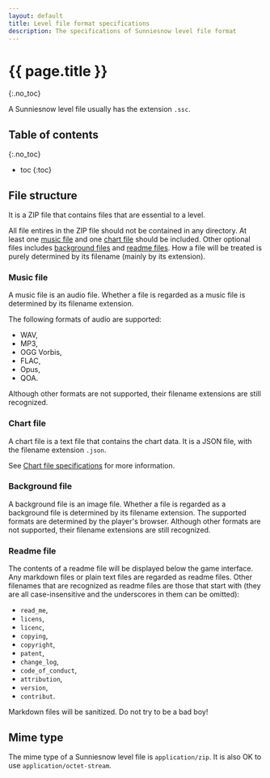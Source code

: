 ```yaml
---
layout: default
title: Level file format specifications
description: The specifications of Sunniesnow level file format
---
```


# {{ page.title }}
{:.no_toc}

A Sunniesnow level file usually has the extension `.ssc`.

## Table of contents
{:.no_toc}

- toc
{:toc}

## File structure

It is a ZIP file that contains files that are essential to a level.

All file entires in the ZIP file should not be contained in any directory.
At least one [music file](#music-file)
and one [chart file](#chart-file) should be included.
Other optional files includes
[background files](#background-file) and
[readme files](#readme-file).
How a file will be treated is purely determined by its filename
(mainly by its extension).

### Music file

A music file is an audio file.
Whether a file is regarded as a music file is determined by its filename extension.

The following formats of audio are supported:

- WAV,
- MP3,
- OGG Vorbis,
- FLAC,
- Opus,
- QOA.

Although other formats are not supported, their filename extensions are still recognized.

### Chart file

A chart file is a text file that contains the chart data.
It is a JSON file, with the filename extension `.json`.

See [Chart file specifications](chart.html) for more information.

### Background file

A background file is an image file.
Whether a file is regarded as a background file is determined by its filename extension.
The supported formats are determined by the player's browser.
Although other formats are not supported, their filename extensions are still recognized.

### Readme file

The contents of a readme file will be displayed below the game interface.
Any markdown files or plain text files are regarded as readme files.
Other filenames that are recognized as readme files are those that start with (they are all case-insensitive and the underscores in them can be omitted):

- `read_me`,
- `licens`,
- `licenc`,
- `copying`,
- `copyright`,
- `patent`,
- `change_log`,
- `code_of_conduct`,
- `attribution`,
- `version`,
- `contribut`.

Markdown files will be sanitized.
Do not try to be a bad boy!

## Mime type

The mime type of a Sunniesnow level file is `application/zip`.
It is also OK to use `application/octet-stream`.
